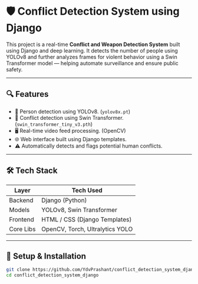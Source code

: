 # 🛡️ Conflict Detection System using Django

This project is a real-time **Conflict and Weapon Detection System** built using Django and deep learning. It detects the number of people using YOLOv8 and further analyzes frames for violent behavior using a Swin Transformer model — helping automate surveillance and ensure public safety.

---

## 🔍 Features

- 🎯 Person detection using YOLOv8. (`yolov8x.pt`)
- 🧠 Conflict detection using Swin Transformer. (`swin_transformer_tiny_v3.pth`)
- 🖥️ Real-time video feed processing. (OpenCV)
- 🌐 Web interface built using Django templates.
- ⚠️ Automatically detects and flags potential human conflicts.

---

## 🛠️ Tech Stack

| Layer       | Tech Used                        |
|-------------|----------------------------------|
| Backend     | Django (Python)                  |
| Models      | YOLOv8, Swin Transformer         |
| Frontend    | HTML / CSS (Django Templates)    |
| Core Libs   | OpenCV, Torch, Ultralytics YOLO  |

---

## 🚀 Setup & Installation
  ```bash
git clone https://github.com/YdvPrashant/conflict_detection_system_django.git
cd conflict_detection_system_django
